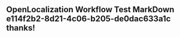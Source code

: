 <properties
ms.topic="hero-topic"
ms.test1="hero-topic"
ms.test2="test"/>


## OpenLocalization Workflow Test MarkDown e114f2b2-8d21-4c06-b205-de0dac633a1c thanks!



<!--HONumber=Jul16_HO2-->


